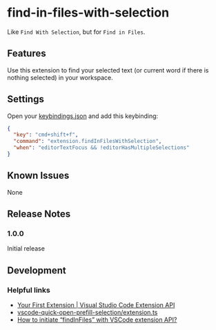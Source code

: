 # find-in-files-with-selection

Like `Find With Selection`, but for `Find in Files`.

## Features

Use this extension to find your selected text (or current word if there is nothing selected) in your workspace.

## Settings

Open your [keybindings.json](https://code.visualstudio.com/docs/getstarted/keybindings#_advanced-customization) and add this keybinding:

```json
{
  "key": "cmd+shift+f",
  "command": "extension.findInFilesWithSelection",
  "when": "editorTextFocus && !editorHasMultipleSelections"
}
```

## Known Issues

None

## Release Notes

### 1.0.0

Initial release

## Development

### Helpful links

- [Your First Extension | Visual Studio Code Extension API](https://code.visualstudio.com/api/get-started/your-first-extension)
- [vscode-quick-open-prefill-selection/extension.ts](https://github.com/ColCh/vscode-quick-open-prefill-selection/blob/master/src/extension.ts)
- [How to initiate “findInFiles” with VSCode extension API?](https://stackoverflow.com/questions/56821068/how-to-initiate-findinfiles-with-vscode-extension-api/56821183#)
